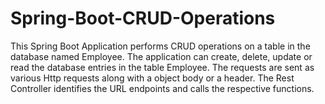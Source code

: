 # Spring-Boot-CRUD-Operations

This Spring Boot Application performs CRUD operations on a table in the database named Employee. 
The application can create, delete, update or read the database entries in the table Employee. 
The requests are sent as various Http requests along with a object body or a header.
The Rest Controller identifies the URL endpoints and calls the respective functions.
